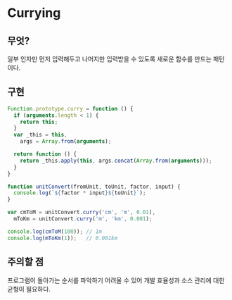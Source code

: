 # Currying

## 무엇?

일부 인자만 먼저 입력해두고 나머지만 입력받을 수 있도록 새로운 함수를 만드는 패턴이다.

## 구현

``` javascript
Function.prototype.curry = function () {
  if (arguments.length < 1) {
    return this;
  }
  var _this = this,
    args = Array.from(arguments);

  return function () {
    return _this.apply(this, args.concat(Array.from(arguments)));
  }
}

function unitConvert(fromUnit, toUnit, factor, input) {
  console.log(`${factor * input}${toUnit}`);
}

var cmToM = unitConvert.curry('cm', 'm', 0.01),
  mToKm = unitConvert.curry('m', 'km', 0.001);

console.log(cmToM(100)); // 1m
console.log(mToKm(1));   // 0.001km
```

## 주의할 점

프로그램이 돌아가는 순서를 파악하기 어려울 수 있어 개발 효율성과 소스 관리에 대한 균형이 필요하다.